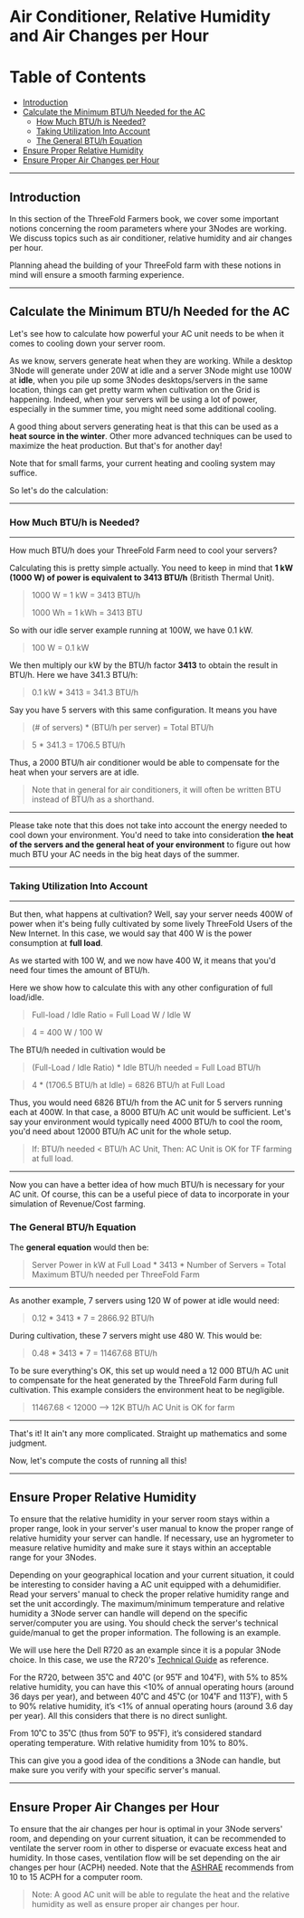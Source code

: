 
<h1> Air Conditioner, Relative Humidity and Air Changes per Hour </h1>

<h1> Table of Contents </h2>

- [Introduction](#introduction)
- [Calculate the Minimum BTU/h Needed for the AC](#calculate-the-minimum-btuh-needed-for-the-ac)
  - [How Much BTU/h is Needed?](#how-much-btuh-is-needed)
  - [Taking Utilization Into Account](#taking-utilization-into-account)
  - [The General BTU/h Equation](#the-general-btuh-equation)
- [Ensure Proper Relative Humidity](#ensure-proper-relative-humidity)
- [Ensure Proper Air Changes per Hour](#ensure-proper-air-changes-per-hour)

***

## Introduction

In this section of the ThreeFold Farmers book, we cover some important notions concerning the room parameters where your 3Nodes are working. We discuss topics such as air conditioner, relative humidity and air changes per hour.

Planning ahead the building of your ThreeFold farm with these notions in mind will ensure a smooth farming experience.

***

## Calculate the Minimum BTU/h Needed for the AC

Let's see how to calculate how powerful your AC unit needs to be when it comes to cooling down your server room.

As we know, servers generate heat when they are working. While a desktop 3Node will generate under 20W at idle and a server 3Node might use 100W at **idle**, when you pile up some 3Nodes desktops/servers in the same location, things can get pretty warm when cultivation on the Grid is happening. Indeed, when your servers will be using a lot of power, especially in the summer time, you might need some additional cooling.

A good thing about servers generating heat is that this can be used as a **heat source in the winter**. Other more advanced techniques can be used to maximize the heat production. But that's for another day! 

Note that for small farms, your current heating and cooling system may suffice.

So let's do the calculation:
***
### How Much BTU/h is Needed?
***

How much BTU/h does your ThreeFold Farm need to cool your servers?

Calculating this is pretty simple actually. You need to keep in mind that **1 kW (1000 W) of power is equivalent to 3413 BTU/h** (Britisth Thermal Unit). 

> 1000 W = 1 kW = 3413 BTU/h
>
> 1000 Wh = 1 kWh = 3413 BTU

So with our idle server example running at 100W, we have 0.1 kW.

> 100 W = 0.1 kW

We then multiply our kW by the BTU/h factor **3413** to obtain the result in BTU/h. Here we have 341.3 BTU/h:

> 0.1 kW * 3413 = 341.3 BTU/h

Say you have 5 servers with this same configuration. It means you have 

> (# of servers) * (BTU/h per server) = Total BTU/h
 
> 5 * 341.3 =  1706.5 BTU/h

Thus, a 2000 BTU/h air conditioner would be able to compensate for the heat when your servers are at idle. 

> Note that in general for air conditioners, it will often be written BTU instead of BTU/h as a shorthand.

***
Please take note that this does not take into account the energy needed to cool down your environment. You'd need to take into consideration **the heat of the servers and the general heat of your environment** to figure out how much BTU your AC needs in the big heat days of the summer.
***
### Taking Utilization Into Account
***
But then, what happens at cultivation? Well, say your server needs 400W of power when it's being fully cultivated by some lively ThreeFold Users of the New Internet. In this case, we would say that 400 W is the power consumption at **full load**.

As we started with 100 W, and we now have 400 W, it means that you'd need four times the amount of BTU/h. 

Here we show how to calculate this with any other configuration of full load/idle. 

> Full-load / Idle Ratio =  Full Load W / Idle W

> 4 = 400 W / 100 W

The BTU/h needed in cultivation would be 

> (Full-Load / Idle Ratio) * Idle BTU/h needed = Full Load BTU/h 

> 4 * (1706.5 BTU/h at Idle) = 6826 BTU/h at Full Load

Thus, you would need 6826 BTU/h from the AC unit for 5 servers running each at 400W. In that case, a 8000 BTU/h AC unit would be sufficient. Let's say your environment would typically need 4000 BTU/h to cool the room, you'd need about 12000 BTU/h AC unit for the whole setup. 

> If: BTU/h needed < BTU/h AC Unit, Then: AC Unit is OK for TF farming at full load.

***

Now you can have a better idea of how much BTU/h is necessary for your AC unit. Of course, this can be a useful piece of data to incorporate in your simulation of Revenue/Cost farming.

### The General BTU/h Equation

The **general equation** would then be:

> Server Power in kW at Full Load * 3413 * Number of Servers = Total Maximum BTU/h needed per ThreeFold Farm

***

As another example, 7 servers using 120 W of power at idle would need:

> 0.12 * 3413 * 7 = 2866.92 BTU/h

During cultivation, these 7 servers might use 480 W. This would be:

> 0.48 * 3413 * 7 = 11467.68 BTU/h

To be sure everything's OK, this set up would need a 12 000 BTU/h AC unit to compensate for the heat generated by the ThreeFold Farm during full cultivation. This example considers the environment heat to be negligible.

> 11467.68 < 12000 --> 12K BTU/h AC Unit is OK for farm
***

That's it! It ain't any more complicated. Straight up mathematics and some judgment.

Now, let's compute the costs of running all this!

***

## Ensure Proper Relative Humidity

To ensure that the relative humidity in your server room stays within a proper range, look in your server's user manual to know the proper range of relative humidity your server can handle. If necessary, use an hygrometer to measure relative humidity and make sure it stays within an acceptable range for your 3Nodes.

Depending on your geographical location and your current situation, it could be interesting to consider having a AC unit equipped with a dehumidifier. Read your servers' manual to check the proper relative humidity range and set the unit accordingly. The maximum/minimum temperature and relative humidity a 3Node server can handle will depend on the specific server/computer you are using. You should check the server's technical guide/manual to get the proper information. The following is an example.

We will use here the Dell R720 as an example since it is a popular 3Node choice. In this case, we use the R720's [Technical Guide](https://downloads.dell.com/manuals/all-products/esuprt_ser_stor_net/esuprt_poweredge/poweredge-r720_reference-guide_en-us.pdf) as reference.

For the R720, between 35˚C and 40˚C (or 95˚F and 104˚F), with 5% to 85% relative humidity, you can have this <10% of annual operating hours (around 36 days per year), and between 40˚C and 45˚C (or 104˚F and 113˚F), with 5 to 90% relative humidity, it’s <1% of annual operating hours (around 3.6 day per year). All this considers that there is no direct sunlight.

From 10˚C to 35˚C (thus from 50˚F to 95˚F), it’s considered standard operating temperature. With relative humidity from 10% to 80%.

This can give you a good idea of the conditions a 3Node can handle, but make sure you verify with your specific server's manual.
***
## Ensure Proper Air Changes per Hour

To ensure that the air changes per hour is optimal in your 3Node servers' room, and depending on your current situation, it can be recommended to ventilate the server room in other to disperse or evacuate excess heat and humidity. In those cases, ventilation flow will be set depending on the air changes per hour (ACPH) needed. Note that the [ASHRAE](https://www.ashrae.org/File%20Library/Technical%20Resources/Standards%20and%20Guidelines/Standards%20Addenda/62-2001/62-2001_Addendum-n.pdf) recommends from 10 to 15 ACPH for a computer room.

> Note: A good AC unit will be able to regulate the heat and the relative humidity as well as ensure proper air changes per hour.